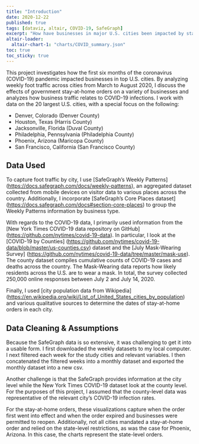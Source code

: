 ```yaml
---
title: "Introduction"
date: 2020-12-22
published: true
tags: [dataviz, altair, COVID-19, SafeGraph]
excerpt: "How have businesses in major U.S. cities been impacted by stay-at-home orders during the COVID-19 pandemic?"
altair-loader:
  altair-chart-1: "charts/COVID_summary.json"
toc: true
toc_sticky: true
---
```


This project investigates how the first six months of the coronavirus (COVID-19) pandemic impacted businesses in top U.S. cities. By analyzing weekly foot traffic across cities from March to August 2020, I discuss the effects of government stay-at-home orders on a variety of businesses and analyzes how business traffic relates to COVID-19 infections. I work with data on the 20 largest U.S. cities, with a special focus on the following:

*	Denver, Colorado (Denver County)
*	Houston, Texas (Harris County)
*	Jacksonville, Florida (Duval County)
*	Philadelphia, Pennsylvania (Philadelphia County)
*	Phoenix, Arizona (Maricopa County)
*	San Francisco, California (San Francisco County)

## Data Used

To capture foot traffic by city, I use [SafeGraph’s Weekly Patterns] (https://docs.safegraph.com/docs/weekly-patterns), an aggregated dataset collected from mobile devices on visitor data to various places across the country. Additionally, I incorporate [SafeGraph’s Core Places dataset] (https://docs.safegraph.com/docs#section-core-places) to group the Weekly Patterns information by business type.

With regards to the COVID-19 data, I primarily used information from the [New York Times COVID-19 data repository on GitHub] (https://github.com/nytimes/covid-19-data). In particular, I look at the [COVID-19 by Counties] (https://github.com/nytimes/covid-19-data/blob/master/us-counties.csv) dataset and the [July Mask-Wearing Survey] (https://github.com/nytimes/covid-19-data/tree/master/mask-use). The county dataset compiles cumulative counts of COVID-19 cases and deaths across the country. The Mask-Wearing data reports how likely residents across the U.S. are to wear a mask. In total, the survey collected 250,000 online responses between July 2 and July 14, 2020. 

Finally, I used [city population data from Wikipedia] (https://en.wikipedia.org/wiki/List_of_United_States_cities_by_population) and various qualitative sources to determine the dates of stay-at-home orders in each city.

## Data Cleaning & Assumptions

Because the SafeGraph data is so extensive, it was challenging to get it into a usable form. I first downloaded the weekly datasets to my local computer. I next filtered each week for the study cities and relevant variables. I then concatenated the filtered weeks into a monthly dataset and exported the monthly dataset into a new csv. 

Another challenge is that the SafeGraph provides information at the city level while the New York Times COVID-19 dataset look at the county level. For the purposes of this project, I assumed that the county-level data was representative of the relevant city’s COVID-19 infection rates.

For the stay-at-home orders, these visualizations capture when the order first went into effect and when the order expired and businesses were permitted to reopen. Additionally, not all cities mandated a stay-at-home order and relied on the state-level restrictions, as was the case for Phoenix, Arizona. In this case, the charts represent the state-level orders.

<div id="altair-chart-1"></div>
